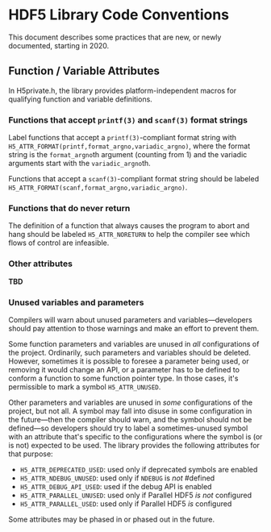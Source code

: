 # HDF5 Library Code Conventions

This document describes some practices that are new, or newly
documented, starting in 2020.

## Function / Variable Attributes

In H5private.h, the library provides platform-independent macros
for qualifying function and variable definitions.

### Functions that accept `printf(3)` and `scanf(3)` format strings

Label functions that accept a `printf(3)`-compliant format string with
`H5_ATTR_FORMAT(printf,format_argno,variadic_argno)`, where
the format string is the `format_argno`th argument (counting from 1)
and the variadic arguments start with the `variadic_argno`th.

Functions that accept a `scanf(3)`-compliant format string should
be labeled `H5_ATTR_FORMAT(scanf,format_argno,variadic_argno)`.

### Functions that do never return

The definition of a function that always causes the program to abort and hang
should be labeled `H5_ATTR_NORETURN` to help the compiler see which flows of
control are infeasible.

### Other attributes

**TBD**

### Unused variables and parameters

Compilers will warn about unused parameters and variables—developers should pay
attention to those warnings and make an effort to prevent them.

Some function parameters and variables are unused in *all* configurations of
the project.  Ordinarily, such parameters and variables should be deleted.
However, sometimes it is possible to foresee a parameter being used, or
removing it would change an API, or a parameter has to be defined to conform a
function to some function pointer type.  In those cases, it's permissible to
mark a symbol `H5_ATTR_UNUSED`.

Other parameters and variables are unused in *some* configurations of the
project, but not all.  A symbol may fall into disuse in some configuration in
the future—then the compiler should warn, and the symbol should not be
defined—so developers should try to label a sometimes-unused symbol with an
attribute that's specific to the configurations where the symbol is (or is not)
expected to be used.  The library provides the following attributes for that
purpose:

* `H5_ATTR_DEPRECATED_USED`: used only if deprecated symbols are enabled
* `H5_ATTR_NDEBUG_UNUSED`: used only if `NDEBUG` is *not* \#defined
* `H5_ATTR_DEBUG_API_USED`: used if the debug API is enabled
* `H5_ATTR_PARALLEL_UNUSED`: used only if Parallel HDF5 *is not* configured
* `H5_ATTR_PARALLEL_USED`: used only if Parallel HDF5 *is* configured

Some attributes may be phased in or phased out in the future.

